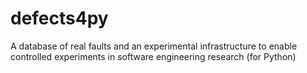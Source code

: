 # defects4py
A database of real faults and an experimental infrastructure to enable controlled experiments in software engineering research (for Python)
